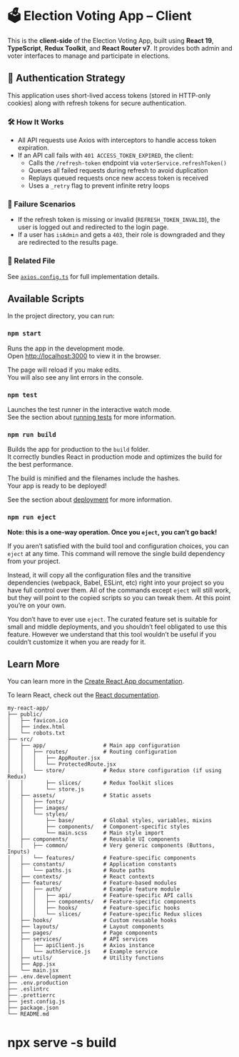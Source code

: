 # 🗳️ Election Voting App – Client

This is the **client-side** of the Election Voting App, built using **React 19**, **TypeScript**, **Redux Toolkit**, and **React Router v7**. It provides both admin and voter interfaces to manage and participate in elections.

## 🔐 Authentication Strategy

This application uses short-lived access tokens (stored in HTTP-only cookies) along with refresh tokens for secure authentication.

### 🛠️ How It Works

- All API requests use Axios with interceptors to handle access token expiration.
- If an API call fails with `401 ACCESS_TOKEN_EXPIRED`, the client:
  - Calls the `/refresh-token` endpoint via `voterService.refreshToken()`
  - Queues all failed requests during refresh to avoid duplication
  - Replays queued requests once new access token is received
  - Uses a `_retry` flag to prevent infinite retry loops

### 🚫 Failure Scenarios

- If the refresh token is missing or invalid (`REFRESH_TOKEN_INVALID`), the user is logged out and redirected to the login page.
- If a user has `isAdmin` and gets a `403`, their role is downgraded and they are redirected to the results page.

### 📁 Related File

See [`axios.config.ts`](./src/services/axios.config.ts) for full implementation details.

## Available Scripts

In the project directory, you can run:

### `npm start`

Runs the app in the development mode.\
Open [http://localhost:3000](http://localhost:3000) to view it in the browser.

The page will reload if you make edits.\
You will also see any lint errors in the console.

### `npm test`

Launches the test runner in the interactive watch mode.\
See the section about [running tests](https://facebook.github.io/create-react-app/docs/running-tests) for more information.

### `npm run build`

Builds the app for production to the `build` folder.\
It correctly bundles React in production mode and optimizes the build for the best performance.

The build is minified and the filenames include the hashes.\
Your app is ready to be deployed!

See the section about [deployment](https://facebook.github.io/create-react-app/docs/deployment) for more information.

### `npm run eject`

**Note: this is a one-way operation. Once you `eject`, you can’t go back!**

If you aren’t satisfied with the build tool and configuration choices, you can `eject` at any time. This command will remove the single build dependency from your project.

Instead, it will copy all the configuration files and the transitive dependencies (webpack, Babel, ESLint, etc) right into your project so you have full control over them. All of the commands except `eject` will still work, but they will point to the copied scripts so you can tweak them. At this point you’re on your own.

You don’t have to ever use `eject`. The curated feature set is suitable for small and middle deployments, and you shouldn’t feel obligated to use this feature. However we understand that this tool wouldn’t be useful if you couldn’t customize it when you are ready for it.

## Learn More

You can learn more in the [Create React App documentation](https://facebook.github.io/create-react-app/docs/getting-started).

To learn React, check out the [React documentation](https://reactjs.org/).

```
my-react-app/
├── public/
│   ├── favicon.ico
│   ├── index.html
│   └── robots.txt
├── src/
│   ├── app/                  # Main app configuration
│   │   ├── routes/           # Routing configuration
│   │   │   ├── AppRouter.jsx
│   │   │   └── ProtectedRoute.jsx
│   │   └── store/            # Redux store configuration (if using Redux)
│   │       ├── slices/       # Redux Toolkit slices
│   │       └── store.js
│   ├── assets/               # Static assets
│   │   ├── fonts/
│   │   ├── images/
│   │   └── styles/
│   │       ├── base/         # Global styles, variables, mixins
│   │       ├── components/   # Component-specific styles
│   │       └── main.scss     # Main style import
│   ├── components/           # Reusable UI components
│   │   ├── common/           # Very generic components (Buttons, Inputs)
│   │   └── features/         # Feature-specific components
│   ├── constants/            # Application constants
│   │   └── paths.js          # Route paths
│   ├── contexts/             # React contexts
│   ├── features/             # Feature-based modules
│   │   ├── auth/             # Example feature module
│   │   │   ├── api/          # Feature-specific API calls
│   │   │   ├── components/   # Feature-specific components
│   │   │   ├── hooks/        # Feature-specific hooks
│   │   │   └── slices/       # Feature-specific Redux slices
│   ├── hooks/                # Custom reusable hooks
│   ├── layouts/              # Layout components
│   ├── pages/                # Page components
│   ├── services/             # API services
│   │   ├── apiClient.js      # Axios instance
│   │   └── authService.js    # Example service
│   ├── utils/                # Utility functions
│   ├── App.jsx
│   └── main.jsx
├── .env.development
├── .env.production
├── .eslintrc
├── .prettierrc
├── jest.config.js
├── package.json
└── README.md
```

# npx serve -s build
